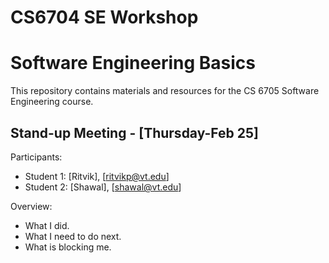 # CS6704 SE Workshop

# Software Engineering Basics

This repository contains materials and resources for the CS 6705 Software Engineering course.

## Stand-up Meeting - [Thursday-Feb 25]

Participants:
- Student 1: [Ritvik], [ritvikp@vt.edu]
- Student 2: [Shawal], [shawal@vt.edu]

Overview:
- What I did.
- What I need to do next.
- What is blocking me.

